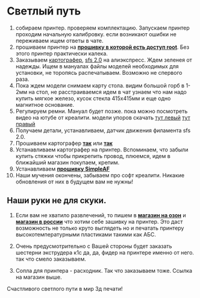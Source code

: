 # Светлый путь

1. собираем принтер. проверяем комплектацию. Запускаем принтер проходим начальную калибровку.  если возникают ошибки не переживаем ищем ответы в чате.
2. прошиваем принтер на [**прошивку в которой есть доступ root**](/firmware.md). Без этого принтер практически калека.
3. Заказываем [картографер](/mans/simpleaf.md), [sfs 2.0](/mans/sfs2.md)  на алиэкспресс. Ждем зеленея от надежды. Ищем в мануалах файлы моделей необходимых для установки, не торопясь распечатываем. Возможно не спервого раза. 
4. Пока ждем модели снимаем карту стола.  видим большой горб в 1-2мм на стол, не расстраиваемся идем в чат узнаем что нам надо купить мягкое железо, кусок стекла 415х415мм и еще одно магнитное основание.
5. Регулируем ремни. Мануал будет позже. пока можно посмотреть видео на ютубе от креалити. модели упоров скачать [тут левый](/files/X-axis+tensioning+tool-20250220.stl) [тут правый](/files/Y-axis+tensioning+tool-20250220.stl)
6. Получаем детали, устанавливаем, датчик движения филамента sfs 2.0.
7. Прошиваем картографер [**так**](https://pellcorp.github.io/creality-wiki/cartographer_flashing/#flashing-k1-firmware-via-dfu-mode) или [**так**](/mans/dfu.md)
8. Устанавливаем картографер на принтер. Вспоминаем, что забыли купить стяжки чтобы прикрепить провод, плюемся, идем в ближайший магазин покупаем, крепим.
9. Устанавливаем [**прошивку SimpleAF**](/mans/simpleaf.md) 
10. Наши мучения окончены, забываем про софт креалити. Никакие обновления от них в будущем вам не нужны!

## Наши руки не для скуки.

1. Если вам не хватило развлечений, то пишем в [**магазин на озон**](https://www.ozon.ru/seller/krealiti-3d-427462/?miniapp=seller_427462) и [**магазин в россии**](https://creality-3d.ru/catalog/Ender-5-Max) что хотим себе зашивку на принтер. Это даст возможность не только круто выглядеть но и печатать принтеру высокотемпературными пластиками такими как АБС. 
2. Очень предусмотрительно с Вашей стороны будет заказать шестерни экструдера к1с да, да, фидер на принтере именно от него. так что смело заказываем. 

3. Сопла для принтера - расходник. Так что заказываем тоже. Ссылка на магазин выше.

Счастливого светлого пути в мир 3д печати!